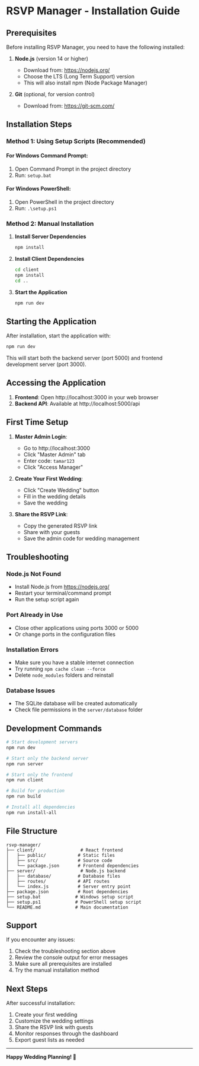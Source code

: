 # RSVP Manager - Installation Guide

## Prerequisites

Before installing RSVP Manager, you need to have the following installed:

1. **Node.js** (version 14 or higher)
   - Download from: https://nodejs.org/
   - Choose the LTS (Long Term Support) version
   - This will also install npm (Node Package Manager)

2. **Git** (optional, for version control)
   - Download from: https://git-scm.com/

## Installation Steps

### Method 1: Using Setup Scripts (Recommended)

#### For Windows Command Prompt:
1. Open Command Prompt in the project directory
2. Run: `setup.bat`

#### For Windows PowerShell:
1. Open PowerShell in the project directory
2. Run: `.\setup.ps1`

### Method 2: Manual Installation

1. **Install Server Dependencies**
   ```bash
   npm install
   ```

2. **Install Client Dependencies**
   ```bash
   cd client
   npm install
   cd ..
   ```

3. **Start the Application**
   ```bash
   npm run dev
   ```

## Starting the Application

After installation, start the application with:

```bash
npm run dev
```

This will start both the backend server (port 5000) and frontend development server (port 3000).

## Accessing the Application

1. **Frontend**: Open http://localhost:3000 in your web browser
2. **Backend API**: Available at http://localhost:5000/api

## First Time Setup

1. **Master Admin Login**:
   - Go to http://localhost:3000
   - Click "Master Admin" tab
   - Enter code: `tamar123`
   - Click "Access Manager"

2. **Create Your First Wedding**:
   - Click "Create Wedding" button
   - Fill in the wedding details
   - Save the wedding

3. **Share the RSVP Link**:
   - Copy the generated RSVP link
   - Share with your guests
   - Save the admin code for wedding management

## Troubleshooting

### Node.js Not Found
- Install Node.js from https://nodejs.org/
- Restart your terminal/command prompt
- Run the setup script again

### Port Already in Use
- Close other applications using ports 3000 or 5000
- Or change ports in the configuration files

### Installation Errors
- Make sure you have a stable internet connection
- Try running `npm cache clean --force`
- Delete `node_modules` folders and reinstall

### Database Issues
- The SQLite database will be created automatically
- Check file permissions in the `server/database` folder

## Development Commands

```bash
# Start development servers
npm run dev

# Start only the backend server
npm run server

# Start only the frontend
npm run client

# Build for production
npm run build

# Install all dependencies
npm run install-all
```

## File Structure

```
rsvp-manager/
├── client/                 # React frontend
│   ├── public/            # Static files
│   ├── src/               # Source code
│   └── package.json       # Frontend dependencies
├── server/                 # Node.js backend
│   ├── database/          # Database files
│   ├── routes/            # API routes
│   └── index.js           # Server entry point
├── package.json           # Root dependencies
├── setup.bat             # Windows setup script
├── setup.ps1             # PowerShell setup script
└── README.md             # Main documentation
```

## Support

If you encounter any issues:

1. Check the troubleshooting section above
2. Review the console output for error messages
3. Make sure all prerequisites are installed
4. Try the manual installation method

## Next Steps

After successful installation:

1. Create your first wedding
2. Customize the wedding settings
3. Share the RSVP link with guests
4. Monitor responses through the dashboard
5. Export guest lists as needed

---

**Happy Wedding Planning! 💒** 